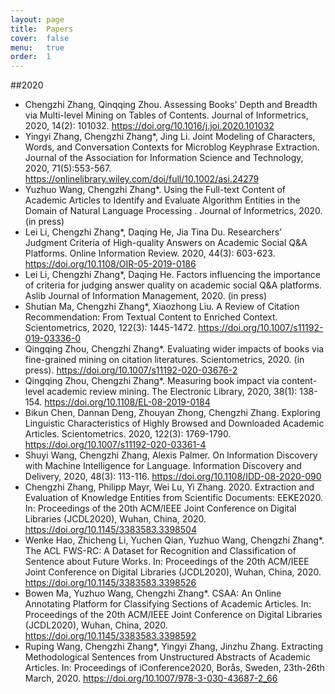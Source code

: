 ```yaml
---
layout: page
title:  Papers
cover:  false
menu:   true
order:  1
---
```

##2020
* Chengzhi Zhang, Qinqqing Zhou. Assessing Books' Depth and Breadth via Multi-level Mining on Tables of Contents. Journal of Informetrics, 2020, 14(2): 101032. https://doi.org/10.1016/j.joi.2020.101032
* Yingyi Zhang, Chengzhi Zhang*, Jing Li. Joint Modeling of Characters, Words, and Conversation Contexts for Microblog Keyphrase Extraction. Journal of the Association for Information Science and Technology, 2020, 71(5):553-567.  https://onlinelibrary.wiley.com/doi/full/10.1002/asi.24279
* Yuzhuo Wang, Chengzhi Zhang*. Using the Full-text Content of Academic Articles to Identify and Evaluate Algorithm Entities in the Domain of Natural Language Processing . Journal of Informetrics, 2020.  (in press)
* Lei Li, Chengzhi Zhang*, Daqing He, Jia Tina Du. Researchers’ Judgment Criteria of High-quality Answers on Academic Social Q&A Platforms. Online Information Review. 2020, 44(3): 603-623. https://doi.org/10.1108/OIR-05-2019-0186
* Lei Li, Chengzhi Zhang*, Daqing He. Factors influencing the importance of criteria for judging answer quality on academic social Q&A platforms.  Aslib Journal of Information Management, 2020. (in press)
* Shutian Ma, Chengzhi Zhang*, Xiaozhong Liu. A Review of Citation Recommendation: From Textual Content to Enriched Context. Scientometrics, 2020, 122(3): 1445-1472. https://doi.org/10.1007/s11192-019-03336-0
* Qingqing Zhou, Chengzhi Zhang*. Evaluating wider impacts of books via fine-grained mining on citation literatures. Scientometrics, 2020. (in press). https://doi.org/10.1007/s11192-020-03676-2
* Qingqing Zhou, Chengzhi Zhang*. Measuring book impact via content-level academic review mining. The Electronic Library, 2020, 38(1): 138-154. https://doi.org/10.1108/EL-08-2019-0184
* Bikun Chen, Dannan Deng, Zhouyan Zhong, Chengzhi Zhang. Exploring Linguistic Characteristics of Highly Browsed and Downloaded Academic Articles. Scientometrics. 2020, 122(3): 1769-1790. https://doi.org/10.1007/s11192-020-03361-4
* Shuyi Wang, Chengzhi Zhang, Alexis Palmer. On Information Discovery with Machine Intelligence for Language. Information Discovery and Delivery, 2020, 48(3): 113-116. https://doi.org/10.1108/IDD-08-2020-090
* Chengzhi Zhang, Philipp Mayr, Wei Lu, Yi Zhang. 2020. Extraction and Evaluation of Knowledge Entities from Scientific Documents: EEKE2020. In: Proceedings of the 20th ACM/IEEE Joint Conference on Digital Libraries (JCDL2020), Wuhan, China, 2020.  https://doi.org/10.1145/3383583.3398504
* Wenke Hao, Zhicheng Li, Yuchen Qian, Yuzhuo Wang, Chengzhi Zhang*. The ACL FWS-RC: A Dataset for Recognition and Classification of  Sentence about Future Works. In: Proceedings of the 20th ACM/IEEE Joint Conference on Digital Libraries (JCDL2020), Wuhan, China, 2020. https://doi.org/10.1145/3383583.3398526
* Bowen Ma, Yuzhuo Wang, Chengzhi Zhang*. CSAA: An Online Annotating Platform for Classifying Sections of Academic Articles. In: Proceedings of the 20th ACM/IEEE Joint Conference on Digital Libraries (JCDL2020), Wuhan, China, 2020. https://doi.org/10.1145/3383583.3398592
* Ruping Wang, Chengzhi Zhang*, Yingyi Zhang, Jinzhu Zhang. Extracting Methodological Sentences from Unstructured Abstracts of Academic Articles. In: Proceedings of iConference2020, Borås, Sweden, 23th-26th March, 2020.  https://doi.org/10.1007/978-3-030-43687-2_66


